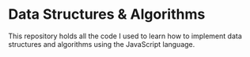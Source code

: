 # Data Structures & Algorithms

This repository holds all the code I used to learn how to implement data structures and algorithms using the JavaScript language.
